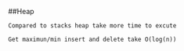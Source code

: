 ##Heap
    
    Compared to stacks heap take more time to excute
    
    Get maximun/min insert and delete take O(log(n))


